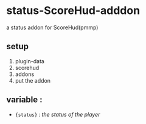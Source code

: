 # status-ScoreHud-adddon
a status addon for ScoreHud(pmmp)
 
## setup
1. plugin-data
2. scorehud
3. addons
4. put the addon

## variable :
 - `{status}` : _the status of the player_
